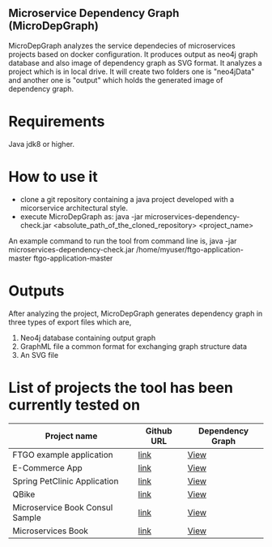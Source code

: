## Microservice Dependency Graph (MicroDepGraph)

MicroDepGraph analyzes the service dependecies of microservices projects based on docker configuration. It produces output as neo4j graph database and also image of dependency graph as SVG format. It analyzes a project which is in local drive. It will create two folders one is "neo4jData" and another one is "output" which holds the generated image of dependency graph.

# Requirements

Java jdk8 or higher.

# How to use it

* clone a git repository containing a java project developed with a micorservice architectural style. 
* execute MicroDepGraph as:     java -jar microservices-dependency-check.jar  <absolute_path_of_the_cloned_repository> <project_name> 

An example command to run the tool from command line is,
 java -jar microservices-dependency-check.jar /home/myuser/ftgo-application-master ftgo-application-master
 
# Outputs

After analyzing the project, MicroDepGraph generates dependency graph in three types of export files which are,

1. Neo4j database containing output graph
2. GraphML file a common format for exchanging graph structure data
3. An SVG file

# List of projects the tool has been currently tested on

| Project name  | Github URL | Dependency Graph 
| ------------- | ------------- | ------------- |
| FTGO example application | [link](https://github.com/microservices-patterns/ftgo-application) | <a href="https://github.com/clowee/MicroDepGraph/raw/master/resultGraphs/ftgo-application-master.png" download="ftgo-application-master.svg">View</a> |
| E-Commerce App | [link](https://github.com/venkataravuri/e-commerce-microservices-sample) | <a href="https://github.com/clowee/MicroDepGraph/raw/master/resultGraphs/ecommerce-microservices.png" download="ecommerce-microservices.svg">View</a> |
| Spring PetClinic Application | [link](https://github.com/spring-petclinic/spring-petclinic-microservices) | <a href="https://github.com/clowee/MicroDepGraph/raw/master/resultGraphs/Spring-petclinic.png" download="Spring-petclinic.svg">View</a> |
| QBike | [link](https://github.com/JoeCao/qbike) | <a href="https://github.com/clowee/MicroDepGraph/raw/master/resultGraphs/qbike.png" target="_blank">View</a> |
| Microservice Book Consul Sample | [link](https://github.com/ewolff/microservice-consul) | <a href="https://github.com/clowee/MicroDepGraph/raw/master/resultGraphs/consul-master.png" download="consul-master.png">View</a> |
| Microservices Book | [link](https://github.com/ewolff/microservice) | <a href="https://github.com/clowee/MicroDepGraph/raw/master/resultGraphs/microservice_sample.png" download="microservice_sample.png">View</a> |
